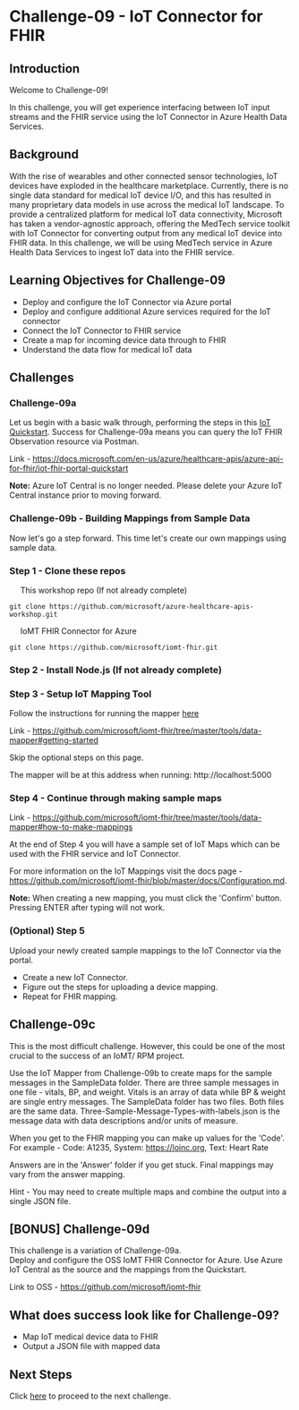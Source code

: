 # Challenge-09 - IoT Connector for FHIR

## Introduction

Welcome to Challenge-09!

In this challenge, you will get experience interfacing between IoT input streams and the FHIR service using the IoT Connector in Azure Health Data Services.

## Background

With the rise of wearables and other connected sensor technologies, IoT devices have exploded in the healthcare marketplace. Currently, there is no single data standard for medical IoT device I/O, and this has resulted in many proprietary data models in use across the medical IoT landscape. To provide a centralized platform for medical IoT data connectivity, Microsoft has taken a vendor-agnostic approach, offering the MedTech service toolkit with IoT Connector for converting output from any medical IoT device into FHIR data. In this challenge, we will be using MedTech service in Azure Health Data Services to ingest IoT data into the FHIR service.

## Learning Objectives for Challenge-09

- Deploy and configure the IoT Connector via Azure portal
- Deploy and configure additional Azure services required for the IoT connector
- Connect the IoT Connector to FHIR service
- Create a map for incoming device data through to FHIR
- Understand the data flow for medical IoT data

## Challenges

### Challenge-09a

Let us begin with a basic walk through, performing the steps in this [IoT Quickstart](https://docs.microsoft.com/en-us/azure/healthcare-apis/azure-api-for-fhir/iot-fhir-portal-quickstart). Success for Challenge-09a means you can query the IoT FHIR Observation resource via Postman.

Link - https://docs.microsoft.com/en-us/azure/healthcare-apis/azure-api-for-fhir/iot-fhir-portal-quickstart

__Note:__ Azure IoT Central is no longer needed. Please delete your Azure IoT Central instance prior to moving forward.

### Challenge-09b - Building Mappings from Sample Data

Now let's go a step forward. This time let's create our own mappings using sample data.

### Step 1 - Clone these repos

&nbsp;&nbsp;&nbsp;&nbsp; This workshop repo (If not already complete)

```azurecli
git clone https://github.com/microsoft/azure-healthcare-apis-workshop.git
```

&nbsp;&nbsp;&nbsp;&nbsp; IoMT FHIR Connector for Azure

```azurecli
git clone https://github.com/microsoft/iomt-fhir.git
```

### Step 2 - Install Node.js (If not already complete)

### Step 3 - Setup IoT Mapping Tool

Follow the instructions for running the mapper [here](https://github.com/microsoft/iomt-fhir/tree/master/tools/data-mapper#getting-started)

Link - https://github.com/microsoft/iomt-fhir/tree/master/tools/data-mapper#getting-started

Skip the optional steps on this page.

The mapper will be at this address when running: http://localhost:5000

### Step 4 - Continue through making sample maps

Link - https://github.com/microsoft/iomt-fhir/tree/master/tools/data-mapper#how-to-make-mappings

At the end of Step 4 you will have a sample set of IoT Maps which can be used with the FHIR service and IoT Connector.

For more information on the IoT Mappings visit the docs page - https://github.com/microsoft/iomt-fhir/blob/master/docs/Configuration.md.

__Note:__ When creating a new mapping, you must click the 'Confirm' button. Pressing ENTER after typing will not work.

### (Optional) Step 5

Upload your newly created sample mappings to the IoT Connector via the portal.

- Create a new IoT Connector.
- Figure out the steps for uploading a device mapping.
- Repeat for FHIR mapping.

## Challenge-09c

This is the most difficult challenge. However, this could be one of the most crucial to the success of an IoMT/ RPM project.

Use the IoT Mapper from Challenge-09b to create maps for the sample messages in the SampleData folder. There are three sample messages in one file - vitals, BP, and weight. Vitals is an array of data while BP & weight are single entry messages. The SampleData folder has two files. Both files are the same data. Three-Sample-Message-Types-with-labels.json is the message data with data descriptions and/or units of measure.

When you get to the FHIR mapping you can make up values for the 'Code'. For example - Code: A1235, System: https://loinc.org, Text: Heart Rate

Answers are in the 'Answer' folder if you get stuck. Final mappings may vary from the answer mapping.

Hint - You may need to create multiple maps and combine the output into a single JSON file.

## [BONUS] Challenge-09d

This challenge is a variation of Challenge-09a.  
Deploy and configure the OSS IoMT FHIR Connector for Azure. Use Azure IoT Central as the source and the mappings from the Quickstart.

Link to OSS - https://github.com/microsoft/iomt-fhir

## What does success look like for Challenge-09?
+ Map IoT medical device data to FHIR
+ Output a JSON file with mapped data

## Next Steps

Click [here](<../Challenge-10 - Optional - FhirBlaze (Blazor app dev + FHIR)/ReadMe.md>) to proceed to the next challenge.